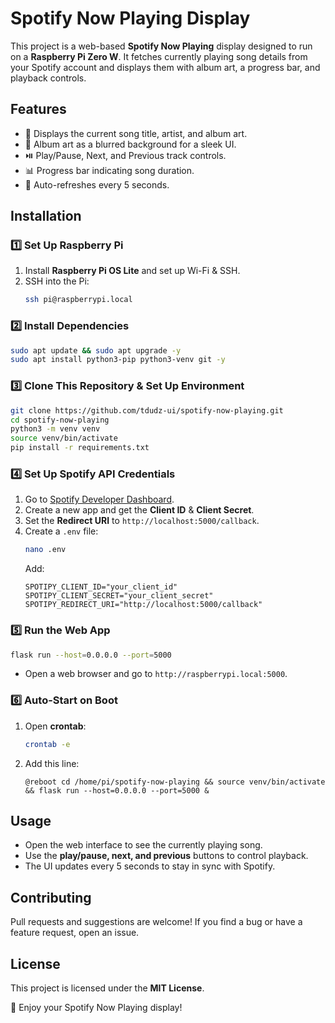 # Spotify Now Playing Display

This project is a web-based **Spotify Now Playing** display designed to run on a **Raspberry Pi Zero W**. It fetches currently playing song details from your Spotify account and displays them with album art, a progress bar, and playback controls.

## Features

- 🎵 Displays the current song title, artist, and album art.
- 🎨 Album art as a blurred background for a sleek UI.
- ⏯️ Play/Pause, Next, and Previous track controls.
- 📊 Progress bar indicating song duration.
- 🔄 Auto-refreshes every 5 seconds.

## Installation

### 1️⃣ **Set Up Raspberry Pi**

1. Install **Raspberry Pi OS Lite** and set up Wi-Fi & SSH.
2. SSH into the Pi:
   ```bash
   ssh pi@raspberrypi.local
   ```

### 2️⃣ **Install Dependencies**

```bash
sudo apt update && sudo apt upgrade -y
sudo apt install python3-pip python3-venv git -y
```

### 3️⃣ **Clone This Repository & Set Up Environment**

```bash
git clone https://github.com/tdudz-ui/spotify-now-playing.git
cd spotify-now-playing
python3 -m venv venv
source venv/bin/activate
pip install -r requirements.txt
```

### 4️⃣ **Set Up Spotify API Credentials**

1. Go to [Spotify Developer Dashboard](https://developer.spotify.com/dashboard/applications).
2. Create a new app and get the **Client ID** & **Client Secret**.
3. Set the **Redirect URI** to `http://localhost:5000/callback`.
4. Create a `.env` file:
   ```bash
   nano .env
   ```
   Add:
   ```
   SPOTIPY_CLIENT_ID="your_client_id"
   SPOTIPY_CLIENT_SECRET="your_client_secret"
   SPOTIPY_REDIRECT_URI="http://localhost:5000/callback"
   ```

### 5️⃣ **Run the Web App**

```bash
flask run --host=0.0.0.0 --port=5000
```

- Open a web browser and go to `http://raspberrypi.local:5000`.

### 6️⃣ **Auto-Start on Boot**

1. Open **crontab**:
   ```bash
   crontab -e
   ```
2. Add this line:
   ```
   @reboot cd /home/pi/spotify-now-playing && source venv/bin/activate && flask run --host=0.0.0.0 --port=5000 &
   ```

## Usage

- Open the web interface to see the currently playing song.
- Use the **play/pause, next, and previous** buttons to control playback.
- The UI updates every 5 seconds to stay in sync with Spotify.

## Contributing

Pull requests and suggestions are welcome! If you find a bug or have a feature request, open an issue.

## License

This project is licensed under the **MIT License**.

🚀 Enjoy your Spotify Now Playing display!

